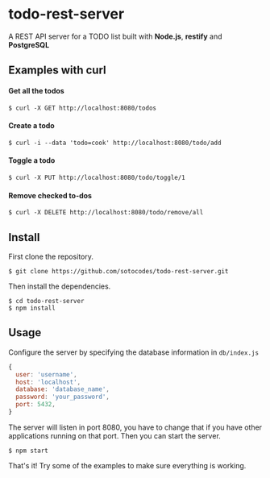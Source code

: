 # todo-rest-server
A REST API server for a TODO list built with __Node.js__, __restify__ and __PostgreSQL__

## Examples with curl

#### Get all the todos
```shell
$ curl -X GET http://localhost:8080/todos
```

#### Create a todo
```shell
$ curl -i --data 'todo=cook' http://localhost:8080/todo/add
```

#### Toggle a todo
```shell
$ curl -X PUT http://localhost:8080/todo/toggle/1
```
#### Remove checked to-dos
```shell
$ curl -X DELETE http://localhost:8080/todo/remove/all
```

## Install
First clone the repository.
```shell
$ git clone https://github.com/sotocodes/todo-rest-server.git
```
Then install the dependencies.
```shell
$ cd todo-rest-server
$ npm install
```
## Usage
Configure the server by specifying the database information in `db/index.js`
```javascript
{
  user: 'username',
  host: 'localhost',
  database: 'database_name',
  password: 'your_password',
  port: 5432,
}
```
The server will listen in port 8080, you have to change that if you have other applications running on that port. Then you can start the server.
```shell
$ npm start
```
That's it! Try some of the examples to make sure everything is working.
